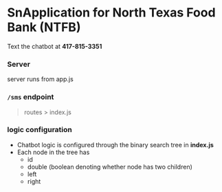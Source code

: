 # SnApplication for North Texas Food Bank (NTFB)
Text the chatbot at __417-815-3351__

### Server
server runs from app.js

### `/sms` endpoint
> routes > index.js

### logic configuration
- Chatbot logic is configured through the binary search tree in __index.js__
- Each node in the tree has
  - id
  - double (boolean denoting whether node has two children)
  - left
  - right
  
  
